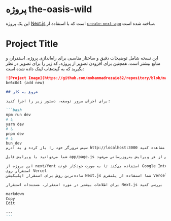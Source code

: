 # پروژه the-oasis-wild

این یک پروژه [Next.js](https://nextjs.org/) است که با استفاده از [`create-next-app`](https://github.com/vercel/next.js/tree/canary/packages/create-next-app) ساخته شده است.

# Project Title

این نسخه شامل توضیحات دقیق و ساختار مناسبی برای راه‌اندازی پروژه، استقرار، و منابع بیشتر است. همچنین برای افزودن تصویر از پروژه، کد زیر را برای تصویر در نظر بگیرید که به گیت‌هاب لینک داده شده است:

````markdown
![Project Image](https://github.com/mohammadrezaie82/repository/blob/main/images/project-image.png)
be6c0d1 (add new)

## شروع به کار

برای اجرای سرور توسعه، دستور زیر را اجرا کنید:

```bash
npm run dev
# یا
yarn dev
# یا
pnpm dev
# یا
bun dev
سپس مرورگر خود را باز کرده و به آدرس http://localhost:3000 بروید تا نتیجه را مشاهده کنید.

شما می‌توانید با ویرایش فایل app/page.js شروع به ویرایش صفحه کنید. این صفحه به‌صورت خودکار پس از هر ویرایش به‌روزرسانی می‌شود.

این پروژه از next/font استفاده می‌کند تا به صورت خودکار فونت Google Inter را بهینه‌سازی و بارگذاری کند.
استقرار روی Vercel
ساده‌ترین روش برای استقرار اپلیکیشن Next.js شما استفاده از پلتفرم Vercel است که توسط سازندگان Next.js ارائه شده است.

برای اطلاعات بیشتر در مورد استقرار، مستندات استقرار Next.js را بررسی کنید.

markdown
Copy
Edit

---
```
````
